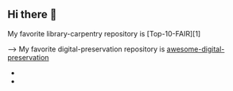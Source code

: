 ## Hi there 👋

<!--
**kt875-Roth/kt875-Roth** is a ✨ _special_ ✨ repository because its `README.md` (this file) appears on your GitHub profile.

Here are some ideas to get you started:

- 🔭 I’m currently working on ... clerical duties at Roth Junior High 
- 🌱 I’m currently learning ... Library and Information Science - Data and Digital Stewardship 
- 👯 I’m looking to collaborate on ... music repositories 
- 🤔 I’m looking for help with ... metadata  
- 💬 Ask me about ... Music/the Saxophone 
- 📫 How to reach me: ... kt875@drexel.edu / kthomas@rhnet.org 
- 😄 Pronouns: ... she/her 
- ⚡ Fun fact: ... I love to sew and write/play music in my free time 
--> My favorite library-carpentry repository is [Top-10-FAIR][1]  
--> My favorite digital-preservation repository is [awesome-digital-preservation][2]
- [1]: <https://github.com/LibraryCarpentry/Top-10-FAIR> "Top-10-FAIR" 
- [2]: <https://github.com/digipres/awesome-digital-preservation> "awesome-digital-preservation" 
